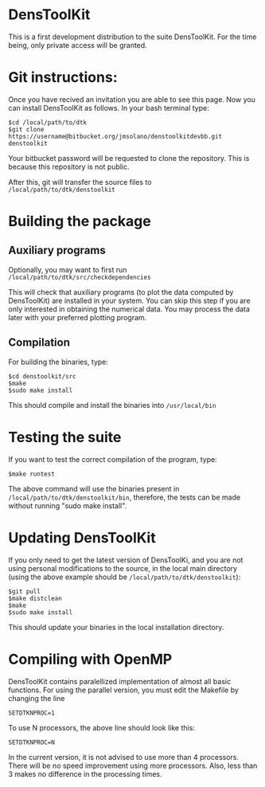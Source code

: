 # DensToolKit

This is a first development distribution to the suite DensToolKit. For the time being, only private access will be granted.

# Git instructions:

Once you have recived an invitation you are able to see this page. Now you can install DensToolKit as follows. In your bash terminal type:

~~~~~~~~~~
$cd /local/path/to/dtk
$git clone https://username@bitbucket.org/jmsolano/denstoolkitdevbb.git denstoolkit
~~~~~~~~~~

Your bitbucket password will be requested to clone the repository. This is because this repository is not public.

After this, git will transfer the source files to ```/local/path/to/dtk/denstoolkit```

# Building the package

## Auxiliary programs

Optionally, you may want to first run
```/local/path/to/dtk/src/checkdependencies```

This will check that auxiliary programs (to plot the data computed by DensToolKit) are installed
in your system. You can skip this step if you are only interested in obtaining the numerical 
data. You may process the data later with your preferred plotting program.

## Compilation

For building the binaries, type:

~~~~~~~~~~
$cd denstoolkit/src
$make
$sudo make install
~~~~~~~~~~

This should compile and install the binaries into ```/usr/local/bin```

# Testing the suite

If you want to test the correct compilation of the program, type:

~~~~~~~~~~
$make runtest
~~~~~~~~~~

The above command will use the binaries present in 
```/local/path/to/dtk/denstoolkit/bin```, therefore, the
tests can be made without running "sudo make install".

# Updating DensToolKit

If you only need to get the latest version of DensToolKi, and you are not using 
personal modifications to the source, in the local main directory (using the 
above example should be ```/local/path/to/dtk/denstoolkit```):

~~~~~~~~~~
$git pull
$make distclean
$make
$sudo make install
~~~~~~~~~~

This should update your binaries in the local installation directory.


# Compiling with OpenMP

DensToolKit contains paralellized implementation of almost all basic functions. For using the parallel version, you must edit the Makefile by changing the line

~~~~~~~~~~
SETDTKNPROC=1
~~~~~~~~~~

To use N processors, the above line should look like this:

~~~~~~~~~~
SETDTKNPROC=N
~~~~~~~~~~

In the current version, it is not advised to use more than 4 processors. There will be no speed improvement using more processors. Also, less than 3 makes no difference in the processing times.



